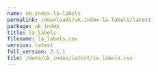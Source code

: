 ```yaml
---
name: uk-index-la-labels
permalink: /downloads/uk-index-la-labels/latest
package: uk_index
title: la_labels
filename: la_labels.csv
version: latest
full_version: 2.1.1
file: /data/uk_index/latest/la_labels.csv
---
```

